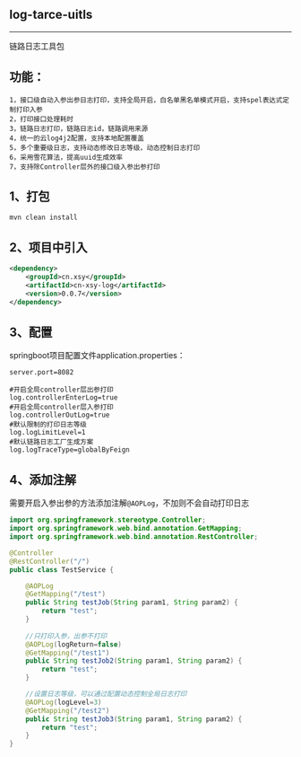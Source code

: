 ## log-tarce-uitls

**********************************

链路日志工具包
## 功能：
```
1，接口级自动入参出参日志打印，支持全局开启，白名单黑名单模式开启，支持spel表达式定制打印入参
2，打印接口处理耗时
3，链路日志打印，链路日志id，链路调用来源
4，统一的云log4j2配置，支持本地配置覆盖
5，多个重要级日志，支持动态修改日志等级，动态控制日志打印
6，采用雪花算法，提高uuid生成效率
7，支持除Controller层外的接口级入参出参打印
```


## 1、打包

```
mvn clean install
```

## 2、项目中引入

```xml
<dependency>
    <groupId>cn.xsy</groupId>
    <artifactId>cn-xsy-log</artifactId>
    <version>0.0.7</version>
</dependency>
```

## 3、配置

springboot项目配置文件application.properties：

```properties
server.port=8082

#开启全局controller层出参打印
log.controllerEnterLog=true
#开启全局controller层入参打印
log.controllerOutLog=true
#默认限制的打印日志等级
log.logLimitLevel=1
#默认链路日志工厂生成方案
log.logTraceType=globalByFeign

```

## 4、添加注解
需要开启入参出参的方法添加注解`@AOPLog`，不加则不会自动打印日志

```java
import org.springframework.stereotype.Controller;
import org.springframework.web.bind.annotation.GetMapping;
import org.springframework.web.bind.annotation.RestController;

@Controller
@RestController("/")
public class TestService {

    @AOPLog
    @GetMapping("/test")
    public String testJob(String param1, String param2) {
        return "test";
    }
    
    //只打印入参，出参不打印
    @AOPLog(logReturn=false)
    @GetMapping("/test1")
    public String testJob2(String param1, String param2) {
        return "test";
    }

    //设置日志等级，可以通过配置动态控制全局日志打印
    @AOPLog(logLevel=3)
    @GetMapping("/test2")
    public String testJob3(String param1, String param2) {
        return "test";
    }
}
```
